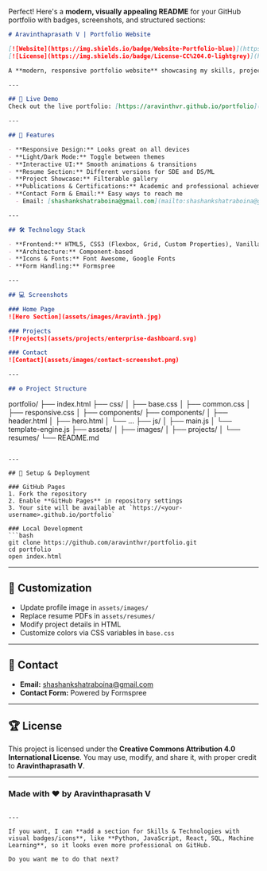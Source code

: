 Perfect! Here's a **modern, visually appealing README** for your GitHub portfolio with badges, screenshots, and structured sections:

```markdown
# Aravinthaprasath V | Portfolio Website

[![Website](https://img.shields.io/badge/Website-Portfolio-blue)](https://aravinthvr.github.io/portfolio) 
[![License](https://img.shields.io/badge/License-CC%204.0-lightgrey)](https://creativecommons.org/licenses/by/4.0/)

A **modern, responsive portfolio website** showcasing my skills, projects, and professional experience in **Software Development Engineering** and **Data Science & Machine Learning**.

---

## 🔗 Live Demo
Check out the live portfolio: [https://aravinthvr.github.io/portfolio](https://aravinthvr.github.io/portfolio)

---

## 🎯 Features

- **Responsive Design:** Looks great on all devices  
- **Light/Dark Mode:** Toggle between themes  
- **Interactive UI:** Smooth animations & transitions  
- **Resume Section:** Different versions for SDE and DS/ML  
- **Project Showcase:** Filterable gallery  
- **Publications & Certifications:** Academic and professional achievements  
- **Contact Form & Email:** Easy ways to reach me  
  - Email: [shashankshatraboina@gmail.com](mailto:shashankshatraboina@gmail.com)

---

## 🛠 Technology Stack

- **Frontend:** HTML5, CSS3 (Flexbox, Grid, Custom Properties), Vanilla JS (ES6+)  
- **Architecture:** Component-based  
- **Icons & Fonts:** Font Awesome, Google Fonts  
- **Form Handling:** Formspree  

---

## 💻 Screenshots

### Home Page
![Hero Section](assets/images/Aravinth.jpg)

### Projects
![Projects](assets/projects/enterprise-dashboard.svg)

### Contact
![Contact](assets/images/contact-screenshot.png)

---

## ⚙ Project Structure

```

portfolio/
├── index.html
├── css/
│   ├── base.css
│   ├── common.css
│   ├── responsive.css
│   ├── components/
├── components/
│   ├── header.html
│   ├── hero.html
│   └── ...
├── js/
│   ├── main.js
│   └── template-engine.js
├── assets/
│   ├── images/
│   ├── projects/
│   └── resumes/
└── README.md

````

---

## 🚀 Setup & Deployment

### GitHub Pages
1. Fork the repository  
2. Enable **GitHub Pages** in repository settings  
3. Your site will be available at `https://<your-username>.github.io/portfolio`

### Local Development
```bash
git clone https://github.com/aravinthvr/portfolio.git
cd portfolio
open index.html
````

---

## 🎨 Customization

* Update profile image in `assets/images/`
* Replace resume PDFs in `assets/resumes/`
* Modify project details in HTML
* Customize colors via CSS variables in `base.css`

---

## 📧 Contact

* **Email:** [shashankshatraboina@gmail.com](mailto:shashankshatraboina@gmail.com)
* **Contact Form:** Powered by Formspree

---

## 🏆 License

This project is licensed under the **Creative Commons Attribution 4.0 International License**.
You may use, modify, and share it, with proper credit to **Aravinthaprasath V**.

---

### Made with ❤️ by Aravinthaprasath V

```

---

If you want, I can **add a section for Skills & Technologies with visual badges/icons**, like **Python, JavaScript, React, SQL, Machine Learning**, so it looks even more professional on GitHub.  

Do you want me to do that next?
```




